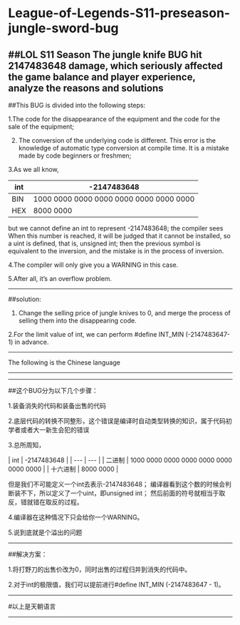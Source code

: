 # League-of-Legends-S11-preseason-jungle-sword-bug
##LOL  S11 Season The jungle knife BUG hit 2147483648 damage, which seriously affected the game balance and player experience, analyze the reasons and solutions
---

##This BUG is divided into the following steps: 

1.The code for the disappearance of the equipment and the code for the sale of the equipment;

2. The conversion of the underlying code is different. This error is the knowledge of automatic type conversion at compile time. It is a mistake made by code beginners or freshmen;

3.As we all know, 

  | int   | -2147483648 |
  | --- | --- |
  | BIN | 1000 0000 0000 0000 0000 0000 0000 0000 |
  | HEX | 8000 0000 |
  
but we cannot define an int to represent -2147483648;
the compiler sees When this number is reached, it will be judged that it cannot be installed, so a uint is defined, that is, unsigned int; 
then the previous symbol is equivalent to the inversion, and the mistake is in the process of inversion.

4.The compiler will only give you a WARNING in this case.

5.After all, it’s an overflow problem.

---

##solution:

1. Change the selling price of jungle knives to 0, and merge the process of selling them into the disappearing code.

2.For the limit value of int, we can perform #define INT_MIN (-2147483647-1) in advance.

---
The following is the Chinese language

---
---

##这个BUG分为以下几个步骤：

1.装备消失的代码和装备出售的代码

2.底层代码的转换不同整形，这个错误是编译时自动类型转换的知识，属于代码初学者或者大一新生会犯的错误

3.总所周知，

  | int   | -2147483648 |
    | --- | --- |
  | 二进制 | 1000 0000 0000 0000 0000 0000 0000 0000 |
  | 十六进制 | 8000 0000 |
  
  
  但是我们不可能定义一个int去表示-2147483648；
  编译器看到这个数的时候会判断装不下，所以定义了一个uint，即unsigned int；
  然后前面的符号就相当于取反，错就错在取反的过程。
  
4.编译器在这种情况下只会给你一个WARNING。

5.说到底就是个溢出的问题

---
##解决方案：

1.将打野刀的出售价改为0，同时出售的过程归并到消失的代码中。

2.对于int的极限值，我们可以提前进行#define INT_MIN  (-2147483647 - 1)。

---

#以上是天朝语言

---
